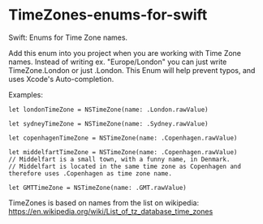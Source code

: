 # TimeZones-enums-for-swift
Swift: Enums for Time Zone names.

Add this enum into you project when you are working with Time Zone names. Instead of writing ex. "Europe/London" you can just write TimeZone.London or just .London.
This Enum will help prevent typos, and uses Xcode's Auto-completion. 

Examples:  

    let londonTimeZone = NSTimeZone(name: .London.rawValue) 
    
    let sydneyTimeZone = NSTimeZone(name: .Sydney.rawValue) 
    
    let copenhagenTimeZone = NSTimeZone(name: .Copenhagen.rawValue) 

    let middelfartTimeZone = NSTimeZone(name: .Copenhagen.rawValue) 
    // Middelfart is a small town, with a funny name, in Denmark. 
    // Middelfart is located in the same time zone as Copenhagen and therefore uses .Copenhagen as time zone name. 

    let GMTTimeZone = NSTimeZone(name: .GMT.rawValue) 

TimeZones is based on names from the list on wikipedia:
https://en.wikipedia.org/wiki/List_of_tz_database_time_zones 